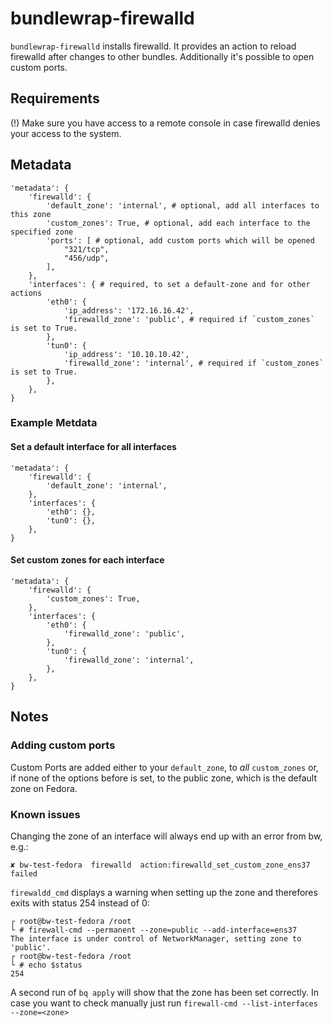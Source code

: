 # bundlewrap-firewalld

`bundlewrap-firewalld` installs firewalld. It provides an action to reload firewalld after changes to other bundles.
Additionally it's possible to open custom ports.

## Requirements

(!) Make sure you have access to a remote console in case firewalld denies your access to the system.

## Metadata

    'metadata': {
        'firewalld': { 
            'default_zone': 'internal', # optional, add all interfaces to this zone
            'custom_zones': True, # optional, add each interface to the specified zone
            'ports': [ # optional, add custom ports which will be opened
                "321/tcp",
                "456/udp",
            ],
        },
        'interfaces': { # required, to set a default-zone and for other actions
            'eth0': {
                'ip_address': '172.16.16.42',
                'firewalld_zone': 'public', # required if `custom_zones` is set to True.
            },
            'tun0': {
                'ip_address': '10.10.10.42',
                'firewalld_zone': 'internal', # required if `custom_zones` is set to True.
            },
        },
    }

### Example Metdata

#### Set a default interface for all interfaces

    'metadata': {
        'firewalld': { 
            'default_zone': 'internal',
        },
        'interfaces': {
            'eth0': {},
            'tun0': {},
        },
    }

#### Set custom zones for each interface

    'metadata': {
        'firewalld': { 
            'custom_zones': True,
        },
        'interfaces': {
            'eth0': {
                'firewalld_zone': 'public',
            },
            'tun0': {
                'firewalld_zone': 'internal',
            },
        },
    }

## Notes

### Adding custom ports

Custom Ports are added either to your `default_zone`, to *all* `custom_zones` or, if none of the options before is set, to the public zone, which is the default zone on Fedora.

### Known issues

Changing the zone of an interface will always end up with an error from bw, e.g.:

    ✘ bw-test-fedora  firewalld  action:firewalld_set_custom_zone_ens37 failed

`firewaldd_cmd` displays a warning when setting up the zone and therefores exits with status 254 instead of 0:

    ┌ root@bw-test-fedora /root
    └ # firewall-cmd --permanent --zone=public --add-interface=ens37
    The interface is under control of NetworkManager, setting zone to 'public'.
    ┌ root@bw-test-fedora /root
    └ # echo $status
    254

A second run of `bq apply` will show that the zone has been set correctly.
In case you want to check manually just run `firewall-cmd --list-interfaces --zone=<zone>`